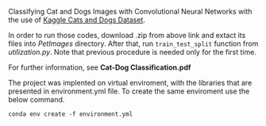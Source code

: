 Classifying Cat and Dogs Images with Convolutional Neural Networks with the use of [Kaggle Cats and Dogs Dataset](https://www.microsoft.com/en-us/download/details.aspx?id=54765).

In order to run those codes, download .zip from above link and extact its files into *PetImages* directory. After that, run `train_test_split` function from *utilization.py*. Note that previous procedure is needed only for the first time.

For further information, see **Cat-Dog Classification.pdf**

The project was implented on virtual enviroment, with the libraries that are presented in environment.yml file. To create the same enviroment use the below command.

`
conda env create -f environment.yml 
`
